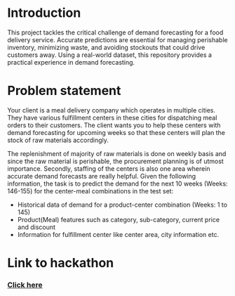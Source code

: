 # Introduction
This project tackles the critical challenge of demand forecasting for a food delivery service.  Accurate predictions are essential for managing perishable inventory, minimizing waste, and avoiding stockouts that could drive customers away.  Using a real-world dataset, this repository provides a practical experience in demand forecasting.
# Problem statement
Your client is a meal delivery company which operates in multiple cities. They have various fulfillment centers in these cities for dispatching meal orders to their customers. The client wants you to help these centers with demand forecasting for upcoming weeks so that these centers will plan the stock of raw materials accordingly.

The replenishment of majority of raw materials is done on weekly basis and since the raw material is perishable, the procurement planning is of utmost importance. Secondly, staffing of the centers is also one area wherein accurate demand forecasts are really helpful. Given the following information, the task is to predict the demand for the next 10 weeks (Weeks: 146-155) for the center-meal combinations in the test set:  

- Historical data of demand for a product-center combination (Weeks: 1 to 145)
- Product(Meal) features such as category, sub-category, current price and discount
- Information for fulfillment center like center area, city information etc.
# Link to hackathon
### [Click here](https://www.analyticsvidhya.com/datahack/contest/genpact-machine-learning-hackathon-1/)
